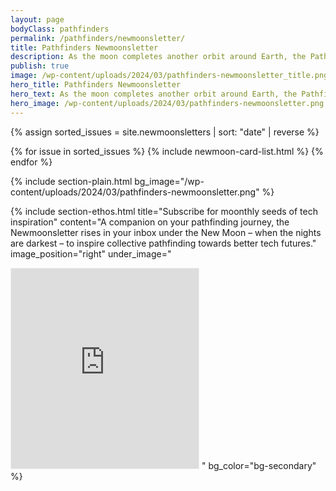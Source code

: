 ```yaml
---
layout: page
bodyClass: pathfinders
permalink: /pathfinders/newmoonsletter/
title: Pathfinders Newmoonsletter
description: As the moon completes another orbit around Earth, the Pathfinders Newmoonsletter rises in your inbox to inspire collective pathfinding towards better tech futures.
publish: true
image: /wp-content/uploads/2024/03/pathfinders-newmoonsletter_title.png
hero_title: Pathfinders Newmoonsletter
hero_text: As the moon completes another orbit around Earth, the Pathfinders Newmoonsletter rises in your inbox to inspire collective pathfinding towards better tech futures.
hero_image: /wp-content/uploads/2024/03/pathfinders-newmoonsletter.png
---
```


{% assign sorted_issues = site.newmoonsletters | sort: "date" | reverse %}
<section class="blog-posts-list pb-8">
  <div class="container">
    <div class="row row-cols-1 row-cols-md-2 g-3">
      {% for issue in sorted_issues %}
        {% include newmoon-card-list.html %}
      {% endfor %}
    </div>
  </div>
</section>

{% include section-plain.html
  bg_image="/wp-content/uploads/2024/03/pathfinders-newmoonsletter.png"
%}

{% include section-ethos.html
  title="Subscribe for moonthly seeds of tech inspiration"
  content="A companion on your pathfinding journey, the Newmoonsletter rises in your inbox under the New Moon – when the nights are darkest – to inspire collective pathfinding towards better tech futures."
  image_position="right"
  under_image="
  <iframe src='https://tethix.substack.com/embed' max-width='480' height='320' style='border:1px solid #EEE; background:white;' frameborder='0' scrolling='no'></iframe>
  "
  bg_color="bg-secondary"
%}
